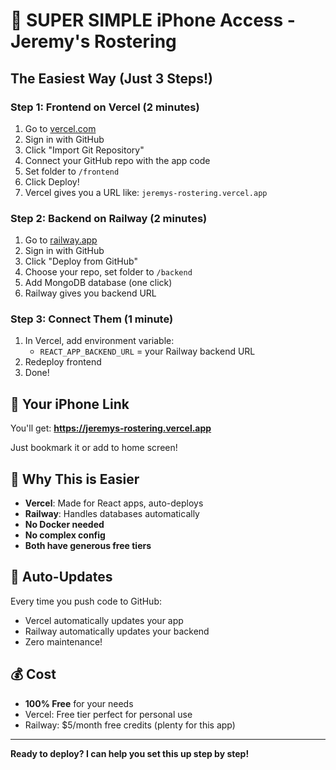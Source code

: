 # 🚀 SUPER SIMPLE iPhone Access - Jeremy's Rostering

## The Easiest Way (Just 3 Steps!)

### Step 1: Frontend on Vercel (2 minutes)
1. Go to [vercel.com](https://vercel.com)
2. Sign in with GitHub
3. Click "Import Git Repository"
4. Connect your GitHub repo with the app code
5. Set folder to `/frontend`
6. Click Deploy!
7. Vercel gives you a URL like: `jeremys-rostering.vercel.app`

### Step 2: Backend on Railway (2 minutes) 
1. Go to [railway.app](https://railway.app)
2. Sign in with GitHub
3. Click "Deploy from GitHub"
4. Choose your repo, set folder to `/backend`
5. Add MongoDB database (one click)
6. Railway gives you backend URL

### Step 3: Connect Them (1 minute)
1. In Vercel, add environment variable:
   - `REACT_APP_BACKEND_URL` = your Railway backend URL
2. Redeploy frontend
3. Done! 

## 📱 Your iPhone Link
You'll get: **https://jeremys-rostering.vercel.app**

Just bookmark it or add to home screen!

## 🎯 Why This is Easier
- **Vercel**: Made for React apps, auto-deploys
- **Railway**: Handles databases automatically  
- **No Docker needed**
- **No complex config**
- **Both have generous free tiers**

## 🔄 Auto-Updates
Every time you push code to GitHub:
- Vercel automatically updates your app
- Railway automatically updates your backend
- Zero maintenance!

## 💰 Cost
- **100% Free** for your needs
- Vercel: Free tier perfect for personal use
- Railway: $5/month free credits (plenty for this app)

---

**Ready to deploy? I can help you set this up step by step!**